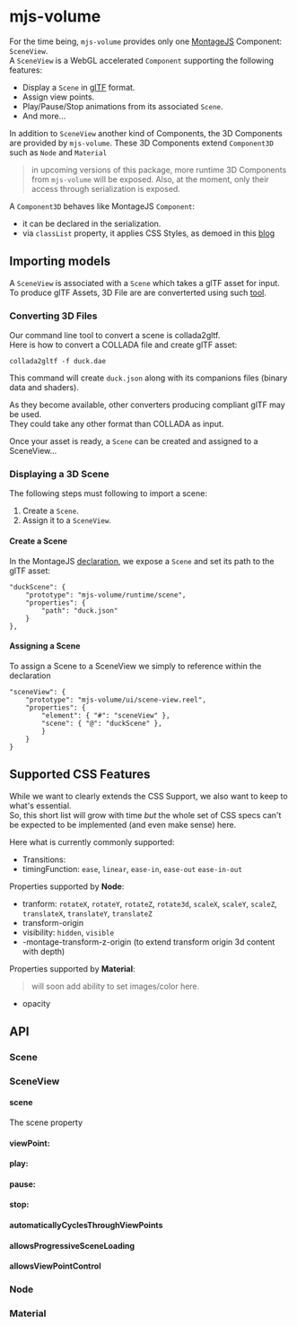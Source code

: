 mjs-volume
==========

For the time being, `mjs-volume` provides only one [MontageJS](http://www.montagejs.org) Component: `SceneView`.  
A `SceneView` is a WebGL accelerated `Component` supporting the following features:  

* Display a `Scene` in [glTF](https://github.com/KhronosGroup/glTF) format.
* Assign view points.
* Play/Pause/Stop animations from its associated `Scene`.
* And more...


In addition to `SceneView` another kind of Components, the 3D Components are provided by `mjs-volume`.
These 3D Components extend `Component3D` such as `Node` and `Material`
> in upcoming versions of this package, more runtime 3D Components from `mjs-volume` will be exposed.
> Also, at the moment, only their access through serialization is exposed.

A `Component3D` behaves like MontageJS `Component`:
* it can be declared in the serialization.
* via `classList` property, it applies CSS Styles, as demoed in this [blog](http://montagejs.org/blog/2014/01/22/build-3d-applications-with-montagejs/)

## Importing models

A `SceneView` is associated with a `Scene` which takes a glTF asset for input.  
To produce glTF Assets, 3D File are are converterted using such [tool](https://github.com/KhronosGroup/glTF/wiki/Converter-builds).

### Converting 3D Files

Our command line tool to convert a scene is collada2gltf.  
Here is how to convert a COLLADA file and create glTF asset:

```
collada2gltf -f duck.dae
```

This command will create `duck.json` along with its companions files (binary data and shaders).  

As they become available, other converters producing compliant glTF may be used.  
They could take any other format than COLLADA as input.  

Once your asset is ready, a `Scene` can be created and assigned to a SceneView...

### Displaying a 3D Scene

The following steps must following to import a scene:

1. Create a `Scene`.
2. Assign it to a `SceneView`.

#### Create a Scene

In the MontageJS [declaration](http://montagejs.org/docs/serialization-format.html), we expose a `Scene` and set its path to the glTF asset:  

```
"duckScene": {
 	"prototype": "mjs-volume/runtime/scene",
  	"properties": {
  		"path": "duck.json"
  	}
},
```

#### Assigning a Scene

To assign a Scene to a SceneView we simply to reference within the declaration

```
"sceneView": {
	"prototype": "mjs-volume/ui/scene-view.reel",
	"properties": {
		"element": { "#": "sceneView" },
		"scene": { "@": "duckScene" },
		}
	}
}
```

## Supported CSS Features

While we want to clearly extends the CSS Support, we also want to keep to what's essential.  
So, this short list will grow with time *but* the whole set of CSS specs can't be expected to be implemented (and even make sense) here.

Here what is currently commonly supported:
* Transitions:
 * timingFunction: `ease`, `linear`, `ease-in`, `ease-out` `ease-in-out`

Properties supported by **Node**:
* tranform: `rotateX`, `rotateY`, `rotateZ`, `rotate3d`, `scaleX`, `scaleY`, `scaleZ`, `translateX`, `translateY`, `translateZ`
* transform-origin
* visibility: `hidden`, `visible`
* -montage-transform-z-origin (to extend transform origin 3d content with depth)

Properties supported by **Material**:
> will soon add ability to set images/color here.  

* opacity

## API

### Scene

### SceneView

#### scene

The scene property 

#### viewPoint:

#### play:

#### pause:

#### stop:

#### automaticallyCyclesThroughViewPoints

#### allowsProgressiveSceneLoading

#### allowsViewPointControl

### Node

### Material
